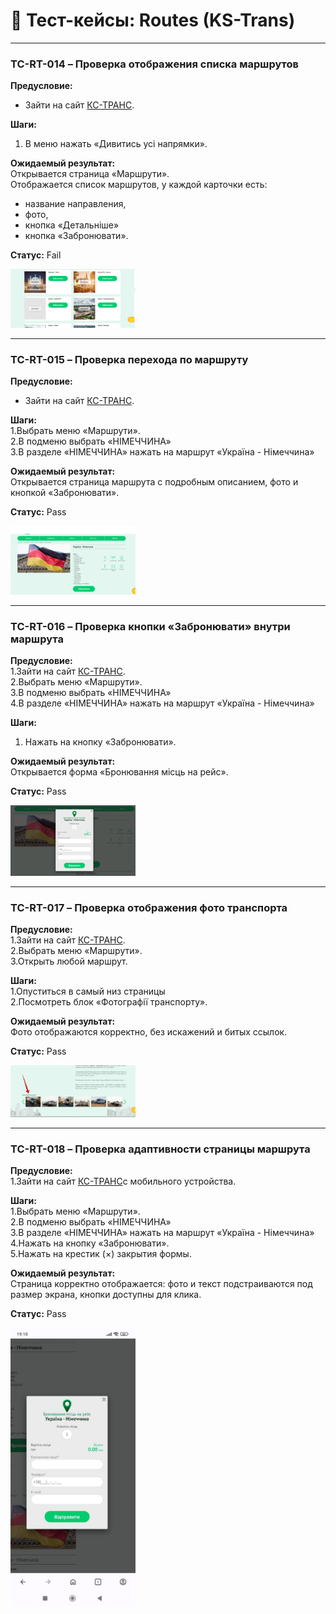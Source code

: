 # 📄 Тест-кейсы: Routes (KS-Trans)

---

### TC-RT-014 – Проверка отображения списка маршрутов  
**Предусловие:**  
- Зайти на сайт [КС-ТРАНС](https://ks-trans.org).  

**Шаги:**  
1. В меню нажать «Дивитись усі напрямки».  

**Ожидаемый результат:**  
Открывается страница «Маршрути».  
Отображается список маршрутов, у каждой карточки есть:  
- название направления,  
- фото, 
- кнопка «Детальнiше»  
- кнопка «Забронювати».  

**Статус:** Fail  

<img src="screenshots/test14.png" width="200"/> 

---

### TC-RT-015 – Проверка перехода по маршруту  
**Предусловие:**  
- Зайти на сайт [КС-ТРАНС](https://ks-trans.org).  

**Шаги:**  
1.Выбрать меню «Маршрути».   
2.В подменю выбрать «НІМЕЧЧИНА»  
3.В разделе «НІМЕЧЧИНА» нажать на маршрут «Україна - Німеччина»  

**Ожидаемый результат:**  
Открывается страница маршрута с подробным описанием, фото и кнопкой «Забронювати».  

**Статус:** Pass  

<img src="screenshots/test15.png" width="200"/>  

---

### TC-RT-016 – Проверка кнопки «Забронювати» внутри маршрута  
**Предусловие:**  
1.Зайти на сайт [КС-ТРАНС](https://ks-trans.org).  
2.Выбрать меню «Маршрути».  
3.В подменю выбрать «НІМЕЧЧИНА»  
4.В разделе «НІМЕЧЧИНА» нажать на маршрут «Україна - Німеччина»  

**Шаги:**  
1. Нажать на кнопку «Забронювати».  

**Ожидаемый результат:**  
Открывается форма «Бронювання місць на рейс».  

**Статус:** Pass  

<img src="screenshots/test16.png" width="200"/>  

---

### TC-RT-017 – Проверка отображения фото транспорта  
**Предусловие:**  
1.Зайти на сайт [КС-ТРАНС](https://ks-trans.org).  
2.Выбрать меню «Маршрути».  
3.Открыть любой маршрут.  

**Шаги:**  
1.Опуститься в самый низ страницы  
2.Посмотреть блок «Фотографії транспорту».  

**Ожидаемый результат:**  
Фото отображаются корректно, без искажений и битых ссылок.  

**Статус:** Pass  

<img src="screenshots/test17.png" width="200"/>  

---

### TC-RT-018 – Проверка адаптивности страницы маршрута  
**Предусловие:**   
1.Зайти на сайт [КС-ТРАНС](https://ks-trans.org)с мобильного устройства.  
 
**Шаги:**  
1.Выбрать меню «Маршрути».  
2.В подменю выбрать «НІМЕЧЧИНА»  
3.В разделе «НІМЕЧЧИНА» нажать на маршрут «Україна - Німеччина»  
4.Нажать на кнопку «Забронювати».  
5.Нажать на крестик (×) закрытия формы.  

**Ожидаемый результат:**  
Страница корректно отображается: фото и текст подстраиваются под размер экрана, кнопки доступны для клика.  

**Статус:** Pass  

<img src="screenshots/test18.jpg" width="200"/>  